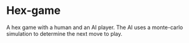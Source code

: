 # Hex-game
A hex game with a human and an AI player. The AI uses a monte-carlo simulation to determine the next move to play.

